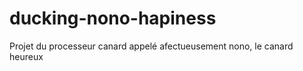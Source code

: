ducking-nono-hapiness
=====================

Projet du processeur canard appelé afectueusement nono, le canard heureux

